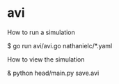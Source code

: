 # avi


How to run a simulation

$ go run avi/avi.go nathanielc/*.yaml

How to view the simulation

& python head/main.py save.avi
